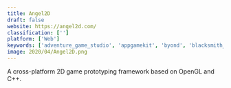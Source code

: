 ```yaml
---
title: Angel2D
draft: false 
website: https://angel2d.com/
classification: ['']
platform: ['Web']
keywords: ['adventure_game_studio', 'appgamekit', 'byond', 'blacksmith_2d', 'blender', 'flatredball', 'gamemaker', 'haxeflixel', 'litiengine', 'monogame', 'rpg_maker', 'unity', 'unreal_engine', 'ct.js']
image: 2020/04/Angel2D.png
---
```

A cross-platform 2D game prototyping framework based on OpenGL and C++.